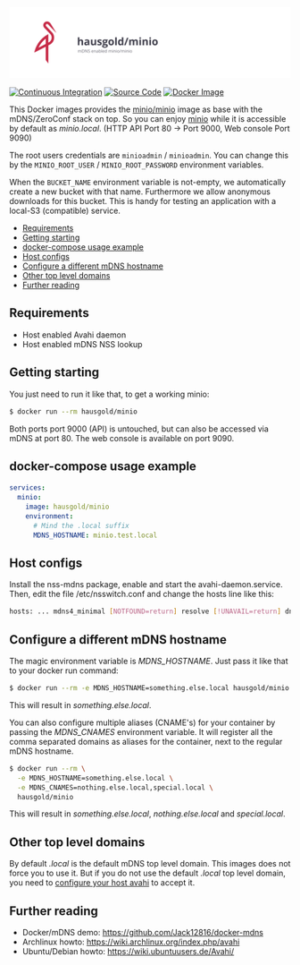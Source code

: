 ![mDNS enabled minio/minio](https://raw.githubusercontent.com/hausgold/docker-minio/master/docs/assets/project.svg)

[![Continuous Integration](https://github.com/hausgold/docker-minio/actions/workflows/package.yml/badge.svg?branch=master)](https://github.com/hausgold/docker-minio/actions/workflows/package.yml)
[![Source Code](https://img.shields.io/badge/source-on%20github-blue.svg)](https://github.com/hausgold/docker-minio)
[![Docker Image](https://img.shields.io/badge/image-on%20docker%20hub-blue.svg)](https://hub.docker.com/r/hausgold/minio/)

This Docker images provides the [minio/minio](https://hub.docker.com/r/minio/minio) image as base
with the mDNS/ZeroConf stack on top. So you can enjoy [minio](https://min.io/) while
it is accessible by default as *minio.local*. (HTTP API Port 80 -> Port 9000,
Web console Port 9090)

The root users credentials are `minioadmin` / `minioadmin`. You can change this
by the `MINIO_ROOT_USER` / `MINIO_ROOT_PASSWORD` environment variables.

When the `BUCKET_NAME` environment variable is not-empty, we automatically
create a new bucket with that name. Furthermore we allow anonymous downloads
for this bucket. This is handy for testing an application with a local-S3
(compatible) service.

- [Requirements](#requirements)
- [Getting starting](#getting-starting)
- [docker-compose usage example](#docker-compose-usage-example)
- [Host configs](#host-configs)
- [Configure a different mDNS hostname](#configure-a-different-mdns-hostname)
- [Other top level domains](#other-top-level-domains)
- [Further reading](#further-reading)

## Requirements

* Host enabled Avahi daemon
* Host enabled mDNS NSS lookup

## Getting starting

You just need to run it like that, to get a working minio:

```bash
$ docker run --rm hausgold/minio
```

Both ports port 9000 (API) is untouched, but can also be accessed
via mDNS at port 80. The web console is available on port 9090.

## docker-compose usage example

```yaml
services:
  minio:
    image: hausgold/minio
    environment:
      # Mind the .local suffix
      MDNS_HOSTNAME: minio.test.local
```

## Host configs

Install the nss-mdns package, enable and start the avahi-daemon.service. Then,
edit the file /etc/nsswitch.conf and change the hosts line like this:

```bash
hosts: ... mdns4_minimal [NOTFOUND=return] resolve [!UNAVAIL=return] dns ...
```

## Configure a different mDNS hostname

The magic environment variable is *MDNS_HOSTNAME*. Just pass it like that to
your docker run command:

```bash
$ docker run --rm -e MDNS_HOSTNAME=something.else.local hausgold/minio
```

This will result in *something.else.local*.

You can also configure multiple aliases (CNAME's) for your container by
passing the *MDNS_CNAMES* environment variable. It will register all the comma
separated domains as aliases for the container, next to the regular mDNS
hostname.

```bash
$ docker run --rm \
  -e MDNS_HOSTNAME=something.else.local \
  -e MDNS_CNAMES=nothing.else.local,special.local \
  hausgold/minio
```

This will result in *something.else.local*, *nothing.else.local* and
*special.local*.

## Other top level domains

By default *.local* is the default mDNS top level domain. This images does not
force you to use it. But if you do not use the default *.local* top level
domain, you need to [configure your host avahi][custom_mdns] to accept it.

## Further reading

* Docker/mDNS demo: https://github.com/Jack12816/docker-mdns
* Archlinux howto: https://wiki.archlinux.org/index.php/avahi
* Ubuntu/Debian howto: https://wiki.ubuntuusers.de/Avahi/

[custom_mdns]: https://wiki.archlinux.org/index.php/avahi#Configuring_mDNS_for_custom_TLD
